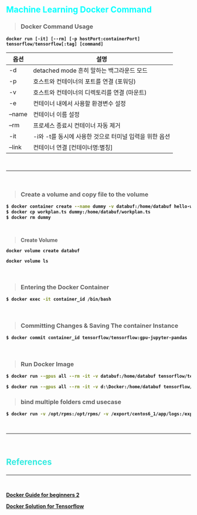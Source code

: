 <b><h3 style="color:cyan; font-size:160%">Machine Learning Docker Command</h3>

> <h3>Docker Command Usage</h3>

``` 
docker run [-it] [--rm] [-p hostPort:containerPort] tensorflow/tensorflow[:tag] [command]
```

옵션	| 설명
--- | ---
-d	| detached mode 흔히 말하는 백그라운드 모드
-p	| 호스트와 컨테이너의 포트를 연결 (포워딩)
-v	| 호스트와 컨테이너의 디렉토리를 연결 (마운트)
-e	| 컨테이너 내에서 사용할 환경변수 설정
–name	| 컨테이너 이름 설정
–rm	| 프로세스 종료시 컨테이너 자동 제거
-it	| -i와 -t를 동시에 사용한 것으로 터미널 입력을 위한 옵션
–link	| 컨테이너 연결 [컨테이너명:별칭]
<br>
<hr>
<br>

> ### Create a volume and copy file to the volume

```bash
$ docker container create --name dummy -v databuf:/home/databuf hello-world
$ docker cp workplan.ts dummy:/home/databuf/workplan.ts
$ docker rm dummy
```
<br>

> Create Volume
```
docker volume create databuf

docker volume ls
```
<br>

> ### Entering the Docker Container
```bash
$ docker exec -it container_id /bin/bash
```
<br>

> ### Committing Changes & Saving The container Instance
```bash
$ docker commit container_id tensorflow/tensorflow:gpu-jupyter-pandas
```
<br>

> ### Run Docker Image
```bash
$ docker run --gpus all --rm -it -v databuf:/home/databuf tensorflow/tensorflow:latest-gpu-pandas bash

$ docker run --gpus all --rm -it -v d:\Docker:/home/databuf tensorflow/tensorflow:latest-gpu-pandas bash
```

> ### bind multiple folders cmd usecase
```bash
$ docker run -v /opt/rpms:/opt/rpms/ -v /export/centos6_1/app/logs:/export/centos6_1/app/logs -t -i centos6_1 /bin/bash
```



<br>
<hr>
<br>

<h3 style="color:#32EBE0;font-size:160%">References</h3>
<hr>
<br>



  [Docker Guide for beginners 2](https://subicura.com/2017/01/19/docker-guide-for-beginners-2.html)

  [Docker Solution for Tensorflow](https://analyticsindiamag.com/docker-solution-for-tensorflow-2-0-how-to-get-started/)


